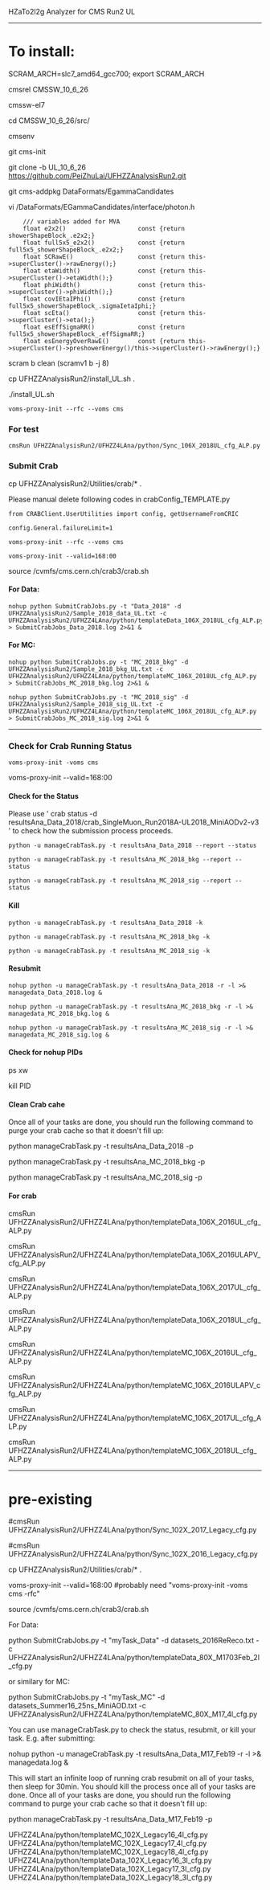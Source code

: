 HZaTo2l2g Analyzer for CMS Run2 UL

***

# To install:

SCRAM_ARCH=slc7_amd64_gcc700; export SCRAM_ARCH

cmsrel CMSSW_10_6_26

cmssw-el7

cd CMSSW_10_6_26/src/

cmsenv

git cms-init

git clone -b UL_10_6_26 https://github.com/PeiZhuLai/UFHZZAnalysisRun2.git

git cms-addpkg DataFormats/EgammaCandidates

vi /DataFormats/EGammaCandidates/interface/photon.h

```
    /// variables added for MVA
    float e2x2()                    const {return showerShapeBlock_.e2x2;}
    float full5x5_e2x2()            const {return full5x5_showerShapeBlock_.e2x2;}
    float SCRawE()                  const {return this->superCluster()->rawEnergy();}
    float etaWidth()                const {return this->superCluster()->etaWidth();}
    float phiWidth()                const {return this->superCluster()->phiWidth();}
    float covIEtaIPhi()             const {return full5x5_showerShapeBlock_.sigmaIetaIphi;}
    float scEta()                   const {return this->superCluster()->eta();}
    float esEffSigmaRR()            const {return full5x5_showerShapeBlock_.effSigmaRR;}
    float esEnergyOverRawE()        const {return this->superCluster()->preshowerEnergy()/this->superCluster()->rawEnergy();}
```

scram b clean (scramv1 b -j 8)

cp UFHZZAnalysisRun2/install_UL.sh .

./install_UL.sh

```
voms-proxy-init --rfc --voms cms
```

### For test
```
cmsRun UFHZZAnalysisRun2/UFHZZ4LAna/python/Sync_106X_2018UL_cfg_ALP.py
```
### Submit Crab

cp UFHZZAnalysisRun2/Utilities/crab/* . 

Please manual delete following codes in crabConfig_TEMPLATE.py

```
from CRABClient.UserUtilities import config, getUsernameFromCRIC

config.General.failureLimit=1
```
```
voms-proxy-init --rfc --voms cms
```
```
voms-proxy-init --valid=168:00 
```
source /cvmfs/cms.cern.ch/crab3/crab.sh

#### For Data:

```
nohup python SubmitCrabJobs.py -t "Data_2018" -d UFHZZAnalysisRun2/Sample_2018_data_UL.txt -c UFHZZAnalysisRun2/UFHZZ4LAna/python/templateData_106X_2018UL_cfg_ALP.py > SubmitCrabJobs_Data_2018.log 2>&1 &
```

#### For MC: 
```
nohup python SubmitCrabJobs.py -t "MC_2018_bkg" -d UFHZZAnalysisRun2/Sample_2018_bkg_UL.txt -c UFHZZAnalysisRun2/UFHZZ4LAna/python/templateMC_106X_2018UL_cfg_ALP.py > SubmitCrabJobs_MC_2018_bkg.log 2>&1 &
```
```
nohup python SubmitCrabJobs.py -t "MC_2018_sig" -d UFHZZAnalysisRun2/Sample_2018_sig_UL.txt -c UFHZZAnalysisRun2/UFHZZ4LAna/python/templateMC_106X_2018UL_cfg_ALP.py > SubmitCrabJobs_MC_2018_sig.log 2>&1 &
```
***

### Check for Crab Running Status
```
voms-proxy-init -voms cms
```
voms-proxy-init --valid=168:00

#### Check for the Status

Please use ' crab status -d resultsAna_Data_2018/crab_SingleMuon_Run2018A-UL2018_MiniAODv2-v3 ' to check how the submission process proceeds.
```
python -u manageCrabTask.py -t resultsAna_Data_2018 --report --status
```
```
python -u manageCrabTask.py -t resultsAna_MC_2018_bkg --report --status
```
```
python -u manageCrabTask.py -t resultsAna_MC_2018_sig --report --status
```
#### Kill
```
python -u manageCrabTask.py -t resultsAna_Data_2018 -k
```
```
python -u manageCrabTask.py -t resultsAna_MC_2018_bkg -k
```
```
python -u manageCrabTask.py -t resultsAna_MC_2018_sig -k
```

#### Resubmit
```
nohup python -u manageCrabTask.py -t resultsAna_Data_2018 -r -l >& managedata_Data_2018.log &
```
```
nohup python -u manageCrabTask.py -t resultsAna_MC_2018_bkg -r -l >& managedata_MC_2018_bkg.log &
```
```
nohup python -u manageCrabTask.py -t resultsAna_MC_2018_sig -r -l >& managedata_MC_2018_sig.log &
```
#### Check for nohup PIDs

ps xw

kill PID

#### Clean Crab cahe

Once all of your tasks are done, you should run the following command to purge your crab cache so that it doesn't fill up:

python manageCrabTask.py -t resultsAna_Data_2018 -p

python manageCrabTask.py -t resultsAna_MC_2018_bkg -p

python manageCrabTask.py -t resultsAna_MC_2018_sig -p

#### For crab

cmsRun UFHZZAnalysisRun2/UFHZZ4LAna/python/templateData_106X_2016UL_cfg_ALP.py

cmsRun UFHZZAnalysisRun2/UFHZZ4LAna/python/templateData_106X_2016ULAPV_cfg_ALP.py

cmsRun UFHZZAnalysisRun2/UFHZZ4LAna/python/templateData_106X_2017UL_cfg_ALP.py

cmsRun UFHZZAnalysisRun2/UFHZZ4LAna/python/templateData_106X_2018UL_cfg_ALP.py

cmsRun UFHZZAnalysisRun2/UFHZZ4LAna/python/templateMC_106X_2016UL_cfg_ALP.py

cmsRun UFHZZAnalysisRun2/UFHZZ4LAna/python/templateMC_106X_2016ULAPV_cfg_ALP.py

cmsRun UFHZZAnalysisRun2/UFHZZ4LAna/python/templateMC_106X_2017UL_cfg_ALP.py

cmsRun UFHZZAnalysisRun2/UFHZZ4LAna/python/templateMC_106X_2018UL_cfg_ALP.py

***

# pre-existing

#cmsRun UFHZZAnalysisRun2/UFHZZ4LAna/python/Sync_102X_2017_Legacy_cfg.py

#cmsRun UFHZZAnalysisRun2/UFHZZ4LAna/python/Sync_102X_2016_Legacy_cfg.py

cp UFHZZAnalysisRun2/Utilities/crab/* .

voms-proxy-init --valid=168:00
#probably need "voms-proxy-init -voms cms -rfc"

source /cvmfs/cms.cern.ch/crab3/crab.sh

For Data:

python SubmitCrabJobs.py -t "myTask_Data" -d datasets_2016ReReco.txt -c UFHZZAnalysisRun2/UFHZZ4LAna/python/templateData_80X_M1703Feb_2l_cfg.py

or similary for MC:

python SubmitCrabJobs.py -t "myTask_MC" -d datasets_Summer16_25ns_MiniAOD.txt -c UFHZZAnalysisRun2/UFHZZ4LAna/python/templateMC_80X_M17_4l_cfg.py

You can use manageCrabTask.py to check the status, resubmit, or kill your task. E.g. after submitting:

nohup python -u manageCrabTask.py -t resultsAna_Data_M17_Feb19 -r -l >& managedata.log &

This will start an infinite loop of running crab resubmit on all of your tasks, then sleep for 30min. You should kill the process once all of your tasks are done. Once all of your tasks are done, you should run the following command to purge your crab cache so that it doesn't fill up:

python manageCrabTask.py -t resultsAna_Data_M17_Feb19 -p

UFHZZ4LAna/python/templateMC_102X_Legacy16_4l_cfg.py
UFHZZ4LAna/python/templateMC_102X_Legacy17_4l_cfg.py
UFHZZ4LAna/python/templateMC_102X_Legacy18_4l_cfg.py
UFHZZ4LAna/python/templateData_102X_Legacy16_3l_cfg.py
UFHZZ4LAna/python/templateData_102X_Legacy17_3l_cfg.py
UFHZZ4LAna/python/templateData_102X_Legacy18_3l_cfg.py
